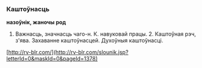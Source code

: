### Каштоўнасць
**назоўнік, жаночы род**

1. Важнасць, значнасць чаго-н. К. навуковай працы. 2. Каштоўная рэч, з'ява. Захаванне каштоўнасцей. Духоўныя каштоўнасці.

<a rel="author">[http://rv-blr.com/](http://rv-blr.com/slounik.jsp?letterId=0&maskId=0&pageId=1378)</a>
